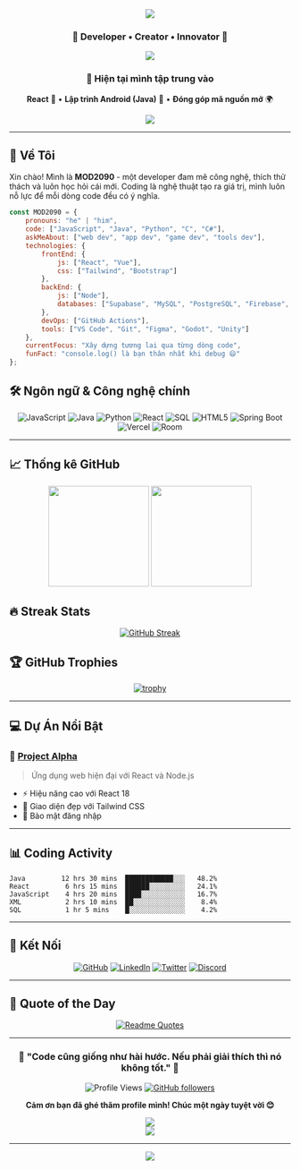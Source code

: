 <div align="center">

<img src="https://capsule-render.vercel.app/api?type=waving&color=gradient&customColorList=6,11,20&height=300&section=header&text=Hi%20there,%20I'm%20MOD2090%20👋&fontSize=50&fontColor=fff&animation=fadeIn&fontAlignY=38&desc=Android%20Developer%20|%20Open%20Source%20Enthusiast%20|%20Tech%20Innovation%20Advocate&descAlignY=55&descSize=18"/>

### 🌟 Developer • Creator • Innovator 🌟

<img src="https://user-images.githubusercontent.com/73097560/115834477-dbab4500-a447-11eb-908a-139a6edaec5c.gif"/>

### 🎯 Hiện tại mình tập trung vào

**React** 📱 • **Lập trình Android (Java)** 🤖 • **Đóng góp mã nguồn mở** 🌍

<img src="https://user-images.githubusercontent.com/73097560/115834477-dbab4500-a447-11eb-908a-139a6edaec5c.gif"/>

</div>

---

## 🚀 Về Tôi

Xin chào! Mình là **MOD2090** - một developer đam mê công nghệ, thích thử thách và luôn học hỏi cái mới. Coding là nghệ thuật tạo ra giá trị, mình luôn nỗ lực để mỗi dòng code đều có ý nghĩa.

```javascript
const MOD2090 = {
    pronouns: "he" | "him",
    code: ["JavaScript", "Java", "Python", "C", "C#"],
    askMeAbout: ["web dev", "app dev", "game dev", "tools dev"],
    technologies: {
        frontEnd: {
            js: ["React", "Vue"],
            css: ["Tailwind", "Bootstrap"]
        },
        backEnd: {
            js: ["Node"],
            databases: ["Supabase", "MySQL", "PostgreSQL", "Firebase", "MongoDB"]
        },
        devOps: ["GitHub Actions"],
        tools: ["VS Code", "Git", "Figma", "Godot", "Unity"]
    },
    currentFocus: "Xây dựng tương lai qua từng dòng code",
    funFact: "console.log() là bạn thân nhất khi debug 😄"
};
```

## 🛠️ Ngôn ngữ & Công nghệ chính

<div align="center">

![JavaScript](https://img.shields.io/badge/JavaScript-F7DF1E?style=for-the-badge&logo=javascript&logoColor=black)
![Java](https://img.shields.io/badge/Java-ED8B00?style=for-the-badge&logo=java&logoColor=white)
![Python](https://img.shields.io/badge/Python-14354C?style=for-the-badge&logo=python&logoColor=white)
![React](https://img.shields.io/badge/React-20232A?style=for-the-badge&logo=react&logoColor=61DAFB)
![SQL](https://img.shields.io/badge/SQL-336791?style=for-the-badge&logo=postgresql&logoColor=white)
![HTML5](https://img.shields.io/badge/HTML5-E34F26?style=for-the-badge&logo=html5&logoColor=white)
![Spring Boot](https://img.shields.io/badge/Spring%20Boot-6DB33F?style=for-the-badge&logo=spring&logoColor=white)
![Vercel](https://img.shields.io/badge/Vercel-000000?style=for-the-badge&logo=vercel&logoColor=white)
![Room](https://img.shields.io/badge/Room-FF6F00?style=for-the-badge&logo=google&logoColor=white)

</div>

---

## 📈 Thống kê GitHub

<div align="center">

<img height="180em" src="https://github-readme-stats.vercel.app/api?username=Danchoimod&show_icons=true&theme=tokyonight&include_all_commits=true&count_private=true"/>
<img height="180em" src="https://github-readme-stats.vercel.app/api/top-langs/?username=Danchoimod&layout=compact&langs_count=8&theme=tokyonight"/>

</div>

## 🔥 Streak Stats

<div align="center">

[![GitHub Streak](https://streak-stats.demolab.com/?user=Danchoimod&theme=tokyonight)](https://git.io/streak-stats)

</div>

## 🏆 GitHub Trophies

<div align="center">

[![trophy](https://github-profile-trophy.vercel.app/?username=Danchoimod&theme=onedark&column=7)](https://github.com/ryo-ma/github-profile-trophy)

</div>

---

## 💻 Dự Án Nổi Bật

### 🌟 [Project Alpha](https://github.com/Danchoimod/project-alpha)
> Ứng dụng web hiện đại với React và Node.js
- ⚡ Hiệu năng cao với React 18
- 🎨 Giao diện đẹp với Tailwind CSS
- 🔐 Bảo mật đăng nhập

---

## 📊 Coding Activity

<!--START_SECTION:waka-->
```text
Java         12 hrs 30 mins  ████████████░░░   48.2%
React         6 hrs 15 mins  ██████░░░░░░░░░   24.1%
JavaScript    4 hrs 20 mins  ████░░░░░░░░░░░   16.7%
XML           2 hrs 10 mins  ██░░░░░░░░░░░░░    8.4%
SQL           1 hr 5 mins    █░░░░░░░░░░░░░░    4.2%
```
<!--END_SECTION:waka-->

---

## 🤝 Kết Nối

<div align="center">

[![GitHub](https://img.shields.io/badge/GitHub-100000?style=for-the-badge&logo=github&logoColor=white)](https://github.com/Danchoimod)
[![LinkedIn](https://img.shields.io/badge/LinkedIn-0077B5?style=for-the-badge&logo=linkedin&logoColor=white)](https://linkedin.com/in/Danchoimod)
[![Twitter](https://img.shields.io/badge/Twitter-1DA1F2?style=for-the-badge&logo=twitter&logoColor=white)](https://twitter.com/Danchoimod)
[![Discord](https://img.shields.io/badge/Discord-7289DA?style=for-the-badge&logo=discord&logoColor=white)](https://discord.gg/Danchoimod)

</div>

---

## 💭 Quote of the Day

<div align="center">

[![Readme Quotes](https://quotes-github-readme.vercel.app/api?type=horizontal&theme=tokyonight)](https://github.com/piyushsuthar/github-readme-quotes)

</div>

---

<div align="center">

### 🌟 "Code cũng giống như hài hước. Nếu phải giải thích thì nó không tốt." 🌟

![Profile Views](https://komarev.com/ghpvc/?username=Danchoimod&color=brightgreen&style=flat-square)
[![GitHub followers](https://img.shields.io/github/followers/Danchoimod?style=social)](https://github.com/Danchoimod)

**Cảm ơn bạn đã ghé thăm profile mình! Chúc một ngày tuyệt vời 😊**

</div>

<div align="center">
  <img src="https://github-readme-activity-graph.vercel.app/graph?username=Danchoimod&bg_color=1a1b27&color=628fdb&line=d5d5d5&point=ff6b6b&area=true&hide_border=true" />
</div>

<div align="center">
  <img src="https://readme-typing-svg.herokuapp.com?font=Fira+Code&pause=1000&color=36BCF7&center=true&vCenter=true&width=435&lines=Thanks+for+visiting!+%F0%9F%91%8B;Have+a+great+day!+%E2%98%80%EF%B8%8F;Let's+connect+and+build+together!+%F0%9F%9A%80" />
</div>

---

<div align="center">
  <img src="https://capsule-render.vercel.app/api?type=waving&color=gradient&height=100&section=footer"/>
</div>
